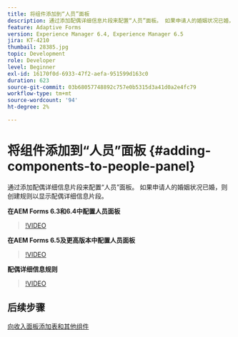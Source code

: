 ```yaml
---
title: 将组件添加到“人员”面板
description: 通过添加配偶详细信息片段来配置“人员”面板。 如果申请人的婚姻状况已婚，则创建规则以显示配偶详细信息片段。
feature: Adaptive Forms
version: Experience Manager 6.4, Experience Manager 6.5
jira: KT-4210
thumbail: 28385.jpg
topic: Development
role: Developer
level: Beginner
exl-id: 16170f0d-6933-47f2-aefa-951599d163c0
duration: 623
source-git-commit: 03b68057748892c757e0b5315d3a41d0a2e4fc79
workflow-type: tm+mt
source-wordcount: '94'
ht-degree: 2%

---
```


# 将组件添加到“人员”面板 {#adding-components-to-people-panel}

通过添加配偶详细信息片段来配置“人员”面板。 如果申请人的婚姻状况已婚，则创建规则以显示配偶详细信息片段。

**在AEM Forms 6.3和6.4中配置人员面板**

>[!VIDEO](https://video.tv.adobe.com/v/22193?quality=12&learn=on)

**在AEM Forms 6.5及更高版本中配置人员面板**

>[!VIDEO](https://video.tv.adobe.com/v/28385?quality=12&learn=on)

**配偶详细信息规则**

>[!VIDEO](https://video.tv.adobe.com/v/22195?quality=12&learn=on)

## 后续步骤

[向收入面板添加表和其他组件](./adding-table-to-income-panel.md)
